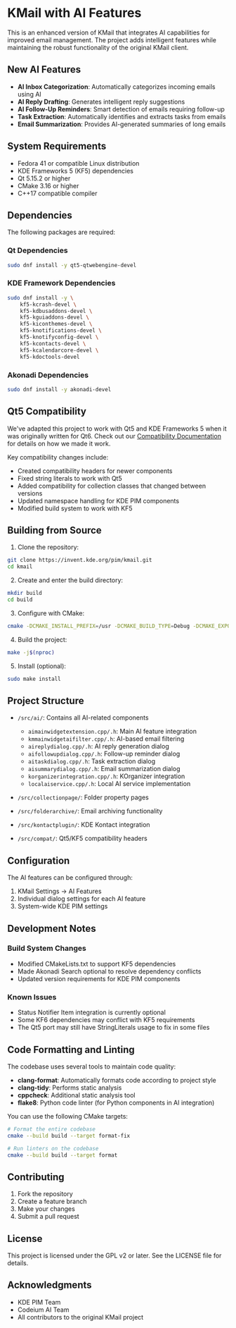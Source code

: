 # KMail with AI Features

This is an enhanced version of KMail that integrates AI capabilities for improved email management. The project adds intelligent features while maintaining the robust functionality of the original KMail client.

## New AI Features

- **AI Inbox Categorization**: Automatically categorizes incoming emails using AI
- **AI Reply Drafting**: Generates intelligent reply suggestions
- **AI Follow-Up Reminders**: Smart detection of emails requiring follow-up
- **Task Extraction**: Automatically identifies and extracts tasks from emails
- **Email Summarization**: Provides AI-generated summaries of long emails

## System Requirements

- Fedora 41 or compatible Linux distribution
- KDE Frameworks 5 (KF5) dependencies
- Qt 5.15.2 or higher
- CMake 3.16 or higher
- C++17 compatible compiler

## Dependencies

The following packages are required:

### Qt Dependencies
```bash
sudo dnf install -y qt5-qtwebengine-devel
```

### KDE Framework Dependencies
```bash
sudo dnf install -y \
    kf5-kcrash-devel \
    kf5-kdbusaddons-devel \
    kf5-kguiaddons-devel \
    kf5-kiconthemes-devel \
    kf5-knotifications-devel \
    kf5-knotifyconfig-devel \
    kf5-kcontacts-devel \
    kf5-kcalendarcore-devel \
    kf5-kdoctools-devel
```

### Akonadi Dependencies
```bash
sudo dnf install -y akonadi-devel
```

## Qt5 Compatibility

We've adapted this project to work with Qt5 and KDE Frameworks 5 when it was originally written for Qt6. Check out our [Compatibility Documentation](docs/COMPATIBILITY.md) for details on how we made it work.

Key compatibility changes include:

- Created compatibility headers for newer components
- Fixed string literals to work with Qt5
- Added compatibility for collection classes that changed between versions
- Updated namespace handling for KDE PIM components
- Modified build system to work with KF5

## Building from Source

1. Clone the repository:
```bash
git clone https://invent.kde.org/pim/kmail.git
cd kmail
```

2. Create and enter the build directory:
```bash
mkdir build
cd build
```

3. Configure with CMake:
```bash
cmake -DCMAKE_INSTALL_PREFIX=/usr -DCMAKE_BUILD_TYPE=Debug -DCMAKE_EXPORT_COMPILE_COMMANDS=ON ..
```

4. Build the project:
```bash
make -j$(nproc)
```

5. Install (optional):
```bash
sudo make install
```

## Project Structure

- `/src/ai/`: Contains all AI-related components
  - `aimainwidgetextension.cpp/.h`: Main AI feature integration
  - `kmmainwidgetaifilter.cpp/.h`: AI-based email filtering
  - `aireplydialog.cpp/.h`: AI reply generation dialog
  - `aifollowupdialog.cpp/.h`: Follow-up reminder dialog
  - `aitaskdialog.cpp/.h`: Task extraction dialog
  - `aisummarydialog.cpp/.h`: Email summarization dialog
  - `korganizerintegration.cpp/.h`: KOrganizer integration
  - `localaiservice.cpp/.h`: Local AI service implementation

- `/src/collectionpage/`: Folder property pages
- `/src/folderarchive/`: Email archiving functionality
- `/src/kontactplugin/`: KDE Kontact integration
- `/src/compat/`: Qt5/KF5 compatibility headers

## Configuration

The AI features can be configured through:
1. KMail Settings → AI Features
2. Individual dialog settings for each AI feature
3. System-wide KDE PIM settings

## Development Notes

### Build System Changes
- Modified CMakeLists.txt to support KF5 dependencies
- Made Akonadi Search optional to resolve dependency conflicts
- Updated version requirements for KDE PIM components

### Known Issues
- Status Notifier Item integration is currently optional
- Some KF6 dependencies may conflict with KF5 requirements
- The Qt5 port may still have StringLiterals usage to fix in some files

## Code Formatting and Linting

The codebase uses several tools to maintain code quality:

- **clang-format**: Automatically formats code according to project style
- **clang-tidy**: Performs static analysis
- **cppcheck**: Additional static analysis tool
- **flake8**: Python code linter (for Python components in AI integration)

You can use the following CMake targets:
```bash
# Format the entire codebase
cmake --build build --target format-fix

# Run linters on the codebase
cmake --build build --target format
```

## Contributing

1. Fork the repository
2. Create a feature branch
3. Make your changes
4. Submit a pull request

## License

This project is licensed under the GPL v2 or later. See the LICENSE file for details.

## Acknowledgments

- KDE PIM Team
- Codeium AI Team
- All contributors to the original KMail project
